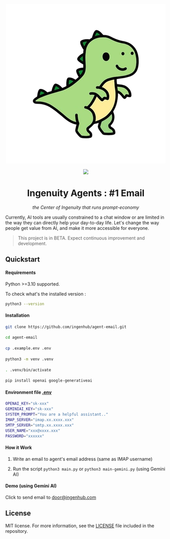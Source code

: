 <p align="center">
  <img src="./logo.png" />
</p>

<p align="center">
  <!-- <a href="https://anarchy.ai/" target="_blank"><img src="https://img.shields.io/badge/View%20Documentation-Docs-yellow"></a>
  <a href="https://discord.gg/YmNvCAk6W6" target="_blank"><img src="https://img.shields.io/badge/Join%20our%20community-Discord-blue"></a> -->
  <a href="https://github.com/ingenhub/agent-email">
      <img src="https://img.shields.io/github/stars/ingenhub/agent-email" />
  </a>
</p>
<h1 align='center'> Ingenuity Agents : #1 Email </h1>
<p align='center'><em>the Center of Ingenuity that runs prompt-economy</em></p>

Currently, AI tools are usually constrained to a chat window or are limited in the way they can directly help your day-to-day life. Let's change the way people get value from AI, and make it more accessible for everyone.

>This project is in BETA. Expect continuous improvement and development.

## Quickstart

#### Requirements

Python >=3.10 supported. 

To check what's the installed version :
```bash 
python3 --version 
``` 

#### Installation

```bash
git clone https://github.com/ingenhub/agent-email.git

cd agent-email

cp .example.env .env

python3 -m venv .venv

. .venv/bin/activate

pip install openai google-generativeai
```

#### Environment file [.env](.example.env)

```bash
OPENAI_KEY="sk-xxx"
GEMINIAI_KEY="sk-xxx"
SYSTEM_PROMPT="You are a helpful assistant.."
IMAP_SERVER="imap.xx.xxxx.xxx"
SMTP_SERVER="smtp.xx.xxxx.xxx"
USER_NAME="xxx@xxxx.xxx"
PASSWORD="xxxxxx"
```

#### How it Work
1. Write an email to agent's email address (same as IMAP username)

2. Run the script ``` python3 main.py ``` or ``` python3 main-gemini.py ``` (using Gemini AI)

#### Demo (using Gemini AI)

Click to send email to [door@ingenhub.com](mailto:door@ingenhub.com?subject=Asking%20common%20question.&body=Hi%2C%0A%0AWhat%27s%20the%20math%20equation%20to%20prove%20a%20wormhole%3F%0A%0AThanks!)

## License
MIT license. For more information, see the [LICENSE](LICENSE) file included in the repository.